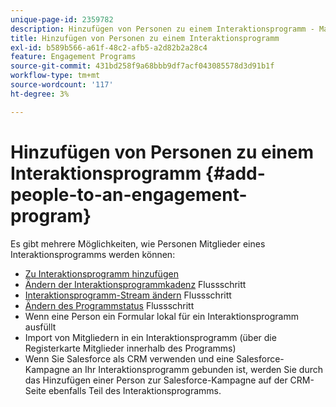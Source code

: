 ```yaml
---
unique-page-id: 2359782
description: Hinzufügen von Personen zu einem Interaktionsprogramm - Marketo-Dokumente - Produktdokumentation
title: Hinzufügen von Personen zu einem Interaktionsprogramm
exl-id: b589b566-a61f-48c2-afb5-a2d82b2a28c4
feature: Engagement Programs
source-git-commit: 431bd258f9a68bbb9df7acf043085578d3d91b1f
workflow-type: tm+mt
source-wordcount: '117'
ht-degree: 3%

---
```


# Hinzufügen von Personen zu einem Interaktionsprogramm {#add-people-to-an-engagement-program}

Es gibt mehrere Möglichkeiten, wie Personen Mitglieder eines Interaktionsprogramms werden können:

* [Zu Interaktionsprogramm hinzufügen](/help/marketo/product-docs/core-marketo-concepts/smart-campaigns/program-flow-actions/add-to-engagement-program.md)
* [Ändern der Interaktionsprogrammkadenz](/help/marketo/product-docs/core-marketo-concepts/smart-campaigns/program-flow-actions/change-engagement-program-cadence.md) Flussschritt
* [Interaktionsprogramm-Stream ändern](/help/marketo/product-docs/core-marketo-concepts/smart-campaigns/program-flow-actions/change-engagement-program-stream.md) Flussschritt
* [Ändern des Programmstatus](/help/marketo/product-docs/core-marketo-concepts/smart-campaigns/program-flow-actions/change-program-status.md) Flussschritt
* Wenn eine Person ein Formular lokal für ein Interaktionsprogramm ausfüllt
* Import von Mitgliedern in ein Interaktionsprogramm (über die Registerkarte Mitglieder innerhalb des Programms)
* Wenn Sie Salesforce als CRM verwenden und eine Salesforce-Kampagne an Ihr Interaktionsprogramm gebunden ist, werden Sie durch das Hinzufügen einer Person zur Salesforce-Kampagne auf der CRM-Seite ebenfalls Teil des Interaktionsprogramms.
